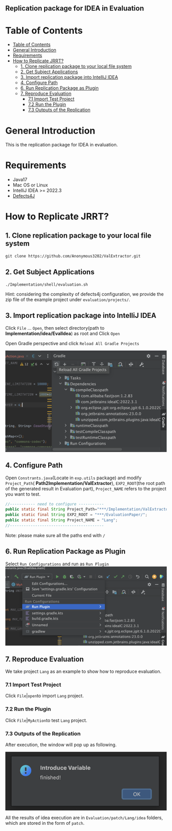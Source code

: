 ## Replication package for IDEA in Evaluation

# Table of Contents

- [Table of Contents](#table-of-contents)
- [General Introduction](#general-introduction)
- [Requirements](#requirements)
- [How to Replicate JRRT?](#how-to-replicate-jrrt)
  - [1. Clone replication package to your local file system](#1-clone-replication-package-to-your-local-file-system)
  - [2. Get Subject Applications](#2-get-subject-applications)
  - [3. Import replication package into IntelliJ IDEA](#3-import-replication-package-into-intellij-idea)
  - [4. Configure Path](#4-configure-path)
  - [6. Run Replication Package as Plugin](#6-run-replication-package-as-plugin)
  - [7. Reproduce Evaluation](#7-reproduce-evaluation)
    - [7.1  Import Test Project](#71--import-test-project)
    - [7.2 Run the Plugin](#72-run-the-plugin)
    - [7.3 Outputs of the Replication](#73-outputs-of-the-replication)


# General Introduction

This is the replication package for IDEA in evaluation.


# Requirements
 - Java17
 - Mac OS or Linux
 - IntelliJ IDEA >= 2022.3
  - [Defects4J](https://github.com/rjust/defects4j) 
  
# How to Replicate JRRT?

## 1. Clone replication package to your local file system 

`git clone https://github.com/Anonymous3202/ValExtractor.git`

## 2. Get Subject Applications

`./Implementation/shell/evaluation.sh`

Hint: considering the complexity of defects4j configuration, we provide the zip file of the example project under `evaluation/projects/`.

## 3. Import replication package into IntelliJ IDEA

Click `File` ... `Open`, then select directory(path to **Implementation/idea/EvalIdea**) as root and Click `Open`

Open Gradle perspective and click `Reload All Gradle Projects`

<img src="fig/gradle.jpg" align="center" />

## 4. Configure Path

Open `Constrants.java`(Locate in `exp.utils` package) and modify `Project_Path`( **Path2Implementation/ValExtractor**),  `EXP2_ROOT`(the root path of the generated result in Evaluation part), `Project_NAME` refers to the project you want to test.
```java
//----------- need to configure ----------- 
public static final String Project_Path="***/Implementation/ValExtractor/";
public static final String EXP2_ROOT = "***/EvaluationPaper/";
public static final String Project_NAME = "Lang";
//-----------------------------------------
```	 
Note: please make sure all the paths end with `/`

## 6. Run Replication Package as Plugin
Select `Run Configurations` and run as `Run Plugin`
<img src="fig/run.jpg" align="center" />

## 7. Reproduce Evaluation
 
We take project `Lang` as an example to show how to reproduce evaluation. 

### 7.1  Import Test Project
Click `File`|`open`to import `Lang` project.

### 7.2 Run the Plugin
Click `File`|`MyAction`to test `Lang` project.

### 7.3 Outputs of the Replication

After execution, the window will pop up as following.

<img src="fig/finished.jpg" align="center" />

All the results of idea execution are in `Evaluation/patch/Lang/idea` folders, which are stored in the form of `patch`.
